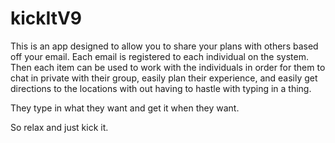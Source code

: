 # kickItV9

This is an app designed to allow you to share your plans with others based off your email.
Each email is registered to each individual on the system.
Then each item can be used to work with the individuals in order for them to chat in private with their group,
easily plan their experience, and easily get directions to the locations with out having to hastle with typing in a thing.

They type in what they want and get it when they want.

So relax and just kick it.
